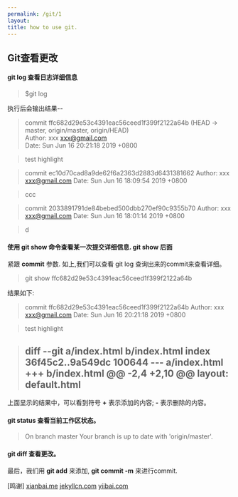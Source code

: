 ```yaml
---
permalink: /git/1
layout:
title: how to use git.
---
```

## Git查看更改

#### git log 查看日志详细信息
>$git log

执行后会输出结果--
>commit ffc682d29e53c4391eac56ceed1f399f2122a64b (HEAD -> master, origin/master, origin/HEAD)  
>Author: xxx <xxx@gmail.com>  
>Date:   Sun Jun 16 20:21:18 2019 +0800  

>    test highlight

>commit ec10d70cad8a9de62f6a2363d2883d6431381662
>Author: xxx <xxx@gmail.com>
>Date:   Sun Jun 16 18:09:54 2019 +0800

>    ccc

>commit 2033891791de84bebed500dbb270ef90c9355b70
>Author: xxx <xxx@gmail.com>
>Date:   Sun Jun 16 18:01:14 2019 +0800

>    d

#### 使用 **git show** 命令查看某一次提交详细信息. **git show** 后面
紧跟 **commit** 参数. 如上,我们可以查看 git log 查询出来的commit来查看详细。

> git show ffc682d29e53c4391eac56ceed1f399f2122a64b

结果如下:
>commit ffc682d29e53c4391eac56ceed1f399f2122a64b
>Author: xxx <xxx@gmail.com>
>Date:   Sun Jun 16 20:21:18 2019 +0800

>    test highlight

>diff --git a/index.html b/index.html
>index 36f45c2..9a549dc 100644
>--- a/index.html
>+++ b/index.html
>@@ -2,4 +2,10 @@
> layout: default.html
> ---

上面显示的结果中，可以看到符号 **+** 表示添加的内容; **-** 表示删除的内容。

####  **git status** 查看当前工作区状态。

>On branch master
>Your branch is up to date with 'origin/master'.

#### **git diff** 查看更改。

最后，我们用 **git add** 来添加, **git commit -m** 来进行commit.

[鸣谢]
[xianbai.me](http://xianbai.me/learn-md/article/syntax/links.html)
[jekyllcn.com](https://jekyllcn.com/)
[yiibai.com](https://www.yiibai.com/git/git_review_changes.html)
